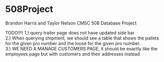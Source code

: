 # 508Project
Brandon Harris and Taylor Nelson CMSC 508 Database Project

TODO!!!!
1.) query trailer page does not have updated side bar<br>
2.) When querying shipment, we should see a table that shows the pallets for the given pro number and the loose for the given       pro number.<br>
3.) WE NEED A MANAGE CUSTOMERS PAGE, it should be exactly like the employees page but with customers and their addresses instead
